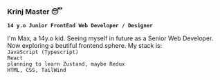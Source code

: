 ### Krinj Master 😴

**`14 y.o Junior FrontEnd Web Developer / Designer`**

I'm Max, a 14y.o kid. Seeing myself in future as a Senior Web Developer. Now exploring a beutiful frontend sphere. My stack is:<br>
`JavaScript (Typescript)`<br>
`React`<br>
`planning to learn Zustand, maybe Redux`<br>
`HTML, CSS, TailWind`<br>

